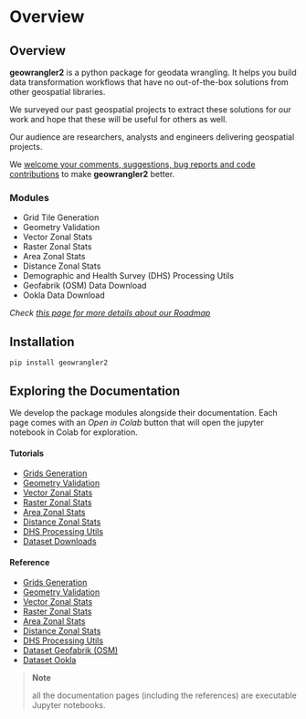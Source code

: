 # Overview

<!-- WARNING: THIS FILE WAS AUTOGENERATED! DO NOT EDIT! -->

## Overview

**geowrangler2** is a python package for geodata wrangling. It helps you
build data transformation workflows that have no out-of-the-box
solutions from other geospatial libraries.

We surveyed our past geospatial projects to extract these solutions for
our work and hope that these will be useful for others as well.

Our audience are researchers, analysts and engineers delivering
geospatial projects.

We [welcome your comments, suggestions, bug reports and code
contributions](https://github.com/thinkingmachines/geowrangler2/discussions)
to make **geowrangler2** better.

### Modules

- Grid Tile Generation
- Geometry Validation
- Vector Zonal Stats
- Raster Zonal Stats
- Area Zonal Stats
- Distance Zonal Stats
- Demographic and Health Survey (DHS) Processing Utils
- Geofabrik (OSM) Data Download
- Ookla Data Download

*Check [this page for more details about our
Roadmap](https://github.com/orgs/thinkingmachines/projects/17)*

## Installation

    pip install geowrangler2

## Exploring the Documentation

We develop the package modules alongside their documentation. Each page
comes with an *Open in Colab* button that will open the jupyter notebook
in Colab for exploration.

#### Tutorials

- [Grids Generation](tutorial.grids.html)
- [Geometry Validation](tutorial.geometry_validation.html)
- [Vector Zonal Stats](tutorial.vector_zonal_stats.html)
- [Raster Zonal Stats](tutorial.raster_zonal_stats.html)
- [Area Zonal Stats](tutorial.area_zonal_stats.html)
- [Distance Zonal Stats](tutorial.distance_zonal_stats.html)
- [DHS Processing Utils](tutorial.dhs.html)
- [Dataset Downloads](tutorial.datasets.html)

#### Reference

- [Grids Generation](grids.html)
- [Geometry Validation](validation.html)
- [Vector Zonal Stats](vector_zonal_stats.html)
- [Raster Zonal Stats](raster_zonal_stats.html)
- [Area Zonal Stats](area_zonal_stats.html)
- [Distance Zonal Stats](distance_zonal_stats.html)
- [DHS Processing Utils](dhs.html)
- [Dataset Geofabrik (OSM)](datasets_geofabrik.html)
- [Dataset Ookla](datasets_ookla.html)

<div>

> **Note**
>
> all the documentation pages (including the references) are executable
> Jupyter notebooks.

</div>
